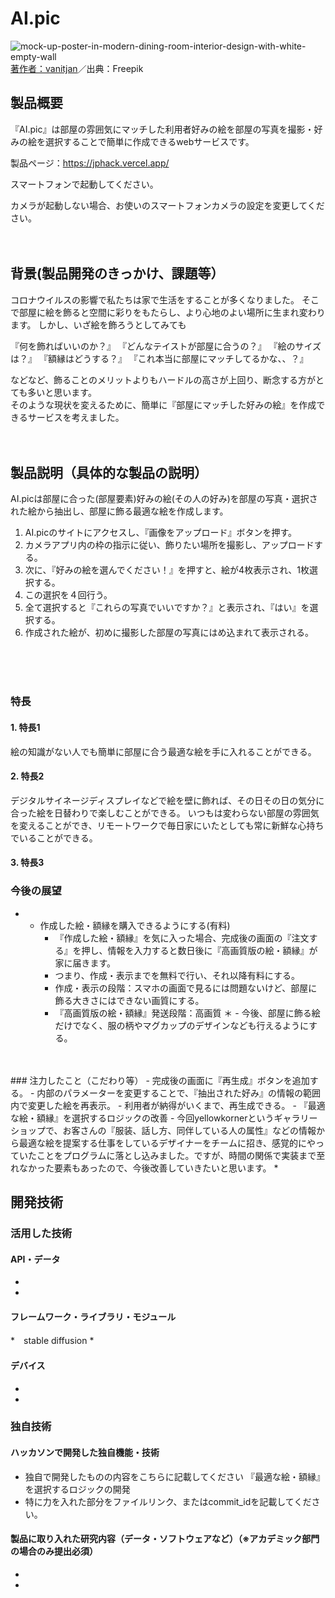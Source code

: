 # AI.pic


![mock-up-poster-in-modern-dining-room-interior-design-with-white-empty-wall](https://user-images.githubusercontent.com/115523855/197341246-c5abbca6-6641-4759-aafe-107c5a3c035e.jpg)
<a href="https://jp.freepik.com/free-photo/_13109580.htm#query=empty%20room%20interior&position=3&from_view=search&track=sph">著作者：vanitjan</a>／出典：Freepik

## 製品概要
『AI.pic』は部屋の雰囲気にマッチした利用者好みの絵を部屋の写真を撮影・好みの絵を選択することで簡単に作成できるwebサービスです。

製品ページ：https://jphack.vercel.app/

スマートフォンで起動してください。

カメラが起動しない場合、お使いのスマートフォンカメラの設定を変更してください。
<br>
<br>
<br>
## 背景(製品開発のきっかけ、課題等）

コロナウイルスの影響で私たちは家で生活をすることが多くなりました。
そこで部屋に絵を飾ると空間に彩りをもたらし、より心地のよい場所に生まれ変わります。
しかし、いざ絵を飾ろうとしてみても

『何を飾ればいいのか？』
『どんなテイストが部屋に合うの？』
『絵のサイズは？』
『額縁はどうする？』
『これ本当に部屋にマッチしてるかな、、？』

などなど、飾ることのメリットよりもハードルの高さが上回り、断念する方がとても多いと思います。
<br>
そのような現状を変えるために、簡単に『部屋にマッチした好みの絵』を作成できるサービスを考えました。
<br>
<br>
<br>
## 製品説明（具体的な製品の説明）
AI.picは部屋に合った(部屋要素)好みの絵(その人の好み)を部屋の写真・選択された絵から抽出し、部屋に飾る最適な絵を作成します。

1. AI.picのサイトにアクセスし、『画像をアップロード』ボタンを押す。
2. カメラアプリ内の枠の指示に従い、飾りたい場所を撮影し、アップロードする。
3. 次に、『好みの絵を選んでください！』を押すと、絵が4枚表示され、1枚選択する。
4. この選択を４回行う。
5. 全て選択すると『これらの写真でいいですか？』と表示され、『はい』を選択する。
6. 作成された絵が、初めに撮影した部屋の写真にはめ込まれて表示される。
<br>
<br>
<br>

### 特長
#### 1. 特長1
絵の知識がない人でも簡単に部屋に合う最適な絵を手に入れることができる。
#### 2. 特長2
デジタルサイネージディスプレイなどで絵を壁に飾れば、その日その日の気分に合った絵を日替わりで楽しむことができる。
いつもは変わらない部屋の雰囲気を変えることができ、リモートワークで毎日家にいたとしても常に新鮮な心持ちでいることができる。
#### 3. 特長3

### 今後の展望
* - 作成した絵・額縁を購入できるようにする(有料)
    - 『作成した絵・額縁』を気に入った場合、完成後の画面の『注文する』を押し、情報を入力すると数日後に『高画質版の絵・額縁』が家に届きます。
    - つまり、作成・表示までを無料で行い、それ以降有料にする。
    - 作成・表示の段階：スマホの画面で見るには問題ないけど、部屋に飾る大きさにはできない画質にする。
    - 『高画質版の絵・額縁』発送段階：高画質
＊ - 今後、部屋に飾る絵だけでなく、服の柄やマグカップのデザインなども行えるようにする。
<br>
<br>
### 注力したこと（こだわり等）
- 完成後の画面に『再生成』ボタンを追加する。
    - 内部のパラメーターを変更することで、『抽出された好み』の情報の範囲内で変更した絵を再表示。
    - 利用者が納得がいくまで、再生成できる。
- 『最適な絵・額縁』を選択するロジックの改善
    - 今回yellowkornerというギャラリーショップで、お客さんの『服装、話し方、同伴している人の属性』などの情報から最適な絵を提案する仕事をしているデザイナーをチームに招き、感覚的にやっていたことをプログラムに落とし込みました。ですが、時間の関係で実装まで至れなかった要素もあったので、今後改善していきたいと思います。
* 

## 開発技術
### 活用した技術
#### API・データ
* 
* 

#### フレームワーク・ライブラリ・モジュール
*　stable diffusion
* 

#### デバイス
* 
* 

### 独自技術
#### ハッカソンで開発した独自機能・技術
* 独自で開発したものの内容をこちらに記載してください
 『最適な絵・額縁』を選択するロジックの開発
* 特に力を入れた部分をファイルリンク、またはcommit_idを記載してください。

#### 製品に取り入れた研究内容（データ・ソフトウェアなど）（※アカデミック部門の場合のみ提出必須）
* 
* 
